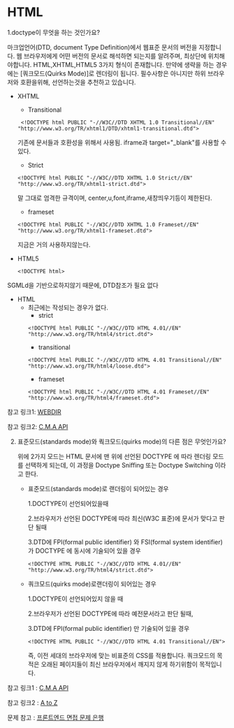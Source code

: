 HTML
============
1.doctype이 무엇을 하는 것인가요?

  마크업언어(DTD, document Type Definition)에서 웹표준 문서의 버전을 지정합니다. 웹 브라우저에게 어떤 버전의 문서로 해석하면 되는지를 알려주며, 최상단에 위치해야합니다.
  HTML,XHTML,HTML5 3가지 형식이 존재합니다. 만약에 생략을 하는 경우에는 [쿼크모드(Quirks Mode)]로 렌더링이 됩니다. 
  필수사항은 아니지만 하위 브라우저와 호환을위해, 선언하는것을 추천하고 있습니다.
  
  * XHTML
      - Transitional
      ```
       <!DOCTYPE html PUBLIC "-//W3C//DTD XHTML 1.0 Transitional//EN" "http://www.w3.org/TR/xhtml1/DTD/xhtml1-transitional.dtd"> 
      ``` 
       기존에 문서들과 호환성을 위해서 사용됨. iframe과 target="_blank"를 사용할 수 있다.
      - Strict
      ```
      <!DOCTYPE html PUBLIC "-//W3C//DTD XHTML 1.0 Strict//EN" "http://www.w3.org/TR/xhtml1-strict.dtd">
      ```
      말 그대로 엄격한 규격이며, center,u,font,iframe,새창띄우기등이 제한된다.
      - frameset
      ```
      <!DOCTYPE html PUBLIC "-//W3C//DTD XHTML 1.0 Frameset//EN" "http://www.w3.org/TR/xhtml1-frameset.dtd">
      ```
      지금은 거의 사용하지않는다.
  
  * HTML5
      ```
      <!DOCTYPE html>
      ```
   SGMLd을 기반으로하지않기 때문에, DTD참조가 필요 없다
  * HTML
    - 최근에는 작성되는 경우가 없다.
      + strict
      ```
      <!DOCTYPE html PUBLIC "-//W3C//DTD HTML 4.01//EN" "http://www.w3.org/TR/html4/strict.dtd">
      ```
      + transitional
      ```
      <!DOCTYPE html PUBLIC "-//W3C//DTD HTML 4.01 Transitional//EN" "http://www.w3.org/TR/html4/loose.dtd">
      ```
      + frameset
      ```
      <!DOCTYPE html PUBLIC "-//W3C//DTD HTML 4.01 Frameset//EN" "http://www.w3.org/TR/html4/frameset.dtd">
      ```
참고 링크1: [WEBDIR](https://webdir.tistory.com/40)

참고 링크2: [C.M.A API](http://chongmoa.com/html/441)

2. 표준모드(standards mode)와 쿽크모드(quirks mode)의 다른 점은 무엇인가요?

   위에 2가지 모드는 HTML 문서에 맨 위에 선언된 DOCTYPE 에 따라 렌더링 모드를 선택하게 되는데, 이 과정을 Doctype Sniffing 또는 Doctype Switching 이라고 한다.

   * 표준모드(standards mode)로 랜더링이 되어있는 경우
   
      1.DOCTYPE이 선언되어있을때
   
      2.브라우저가 선언된 DOCTYPE에 따라 최신(W3C 표준)에 문서가 맞다고 판단 될때
   
      3.DTD에  FPI(formal public identifier) 와 FSI(formal system identifier) 가 DOCTYPE 에 동시에 기술되어 있을 경우
   
      ```
      <!DOCTYPE HTML PUBLIC "-//W3C//DTD HTML 4.01//EN" "http://www.w3.org/TR/html4/strict.dtd">

      ```
   
   * 쿼크모드(quirks mode)로랜더링이 되어있는 경우
   
      1.DOCTYPE이 선언되어있지 않을 때
   
      2.브라우저가 선언된 DOCTYPE에 따라 예전문서라고 판단 될때,
   
      3.DTD에 FPI(formal public identifier) 만 기술되어 있을 경우
      ```
      <!DOCTYPE HTML PUBLIC "-//W3C//DTD HTML 4.01 Transitional//EN">
      ```
      즉, 이전 세대의 브라우저에 맞는 비표준의 CSS를 적용합니다. 쿼크모드의 목적은 오래된 페이지들이 최신 브라우저에서 깨지지 않게 하기위함이 목적입니다.
 
 참고 링크1 : [C.M.A API](http://chongmoa.com/html/441)
 
 참고 링크2 : [A to Z](https://a-tothe-z.tistory.com/4)
 
문제 참고 : [프론트엔드 면접 문제 은행](https://h5bp.org/Front-end-Developer-Interview-Questions/translations/korean/)

